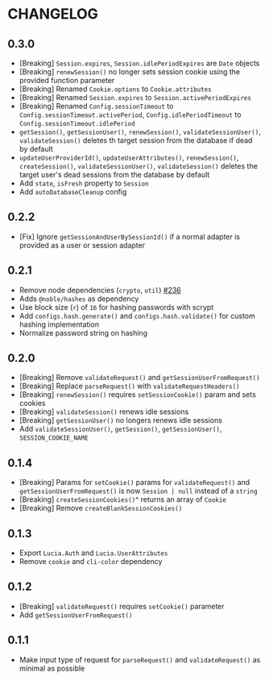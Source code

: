 # CHANGELOG

## 0.3.0

- [Breaking] `Session.expires`, `Session.idlePeriodExpires` are `Date` objects
- [Breaking] `renewSession()` no longer sets session cookie using the provided function parameter
- [Breaking] Renamed `Cookie.options` to `Cookie.attributes`
- [Breaking] Renamed `Session.expires` to `Session.activePeriodExpires`
- [Breaking] Renamed `Config.sessionTimeout` to `Config.sessionTimeout.activePeriod`, `Config.idlePeriodTimeout` to `Config.sessionTimeout.idlePeriod`
- `getSession()`, `getSessionUser()`, `renewSession()`, `validateSessionUser()`, `validateSession()` deletes th target session from the database if dead by default
- `updateUserProviderId()`, `updateUserAttributes()`, `renewSession()`, `createSession()`, `validateSessionUser()`, `validateSession()` deletes the target user's dead sessions from the database by default
- Add `state`, `isFresh` property to `Session`
- Add `autoDatabaseCleanup` config

## 0.2.2

- [Fix] Ignore `getSessionAndUserBySessionId()` if a normal adapter is provided as a user or session adapter

## 0.2.1

- Remove node dependencies (`crypto`, `util`) [#236](https://github.com/pilcrowOnPaper/lucia-auth/issues/236)
- Adds `@noble/hashes` as dependency
- Use block size (`r`) of `16` for hashing passwords with scrypt
- Add `configs.hash.generate()` and `configs.hash.validate()` for custom hashing implementation
- Normalize password string on hashing

## 0.2.0

- [Breaking] Remove `validateRequest()` and `getSessionUserFromRequest()`
- [Breaking] Replace `parseRequest()` with `validateRequestHeaders()`
- [Breaking] `renewSession()` requires `setSessionCookie()` param and sets cookies
- [Breaking] `validateSession()` renews idle sessions
- [Breaking] `getSessionUser()` no longers renews idle sessions
- Add `validateSessionUser()`, `getSession()`, `getSessionUser()`, `SESSION_COOKIE_NAME`

## 0.1.4

- [Breaking] Params for `setCookie()` params for `validateRequest()` and `getSessionUserFromRequest()` is now `Session | null` instead of a `string`
- [Breaking] `createSessionCookies()`^ returns an array of `Cookie`
- [Breaking] Remove `createBlankSessionCookies()`

## 0.1.3

- Export `Lucia.Auth` and `Lucia.UserAttributes`
- Remove `cookie` and `cli-color` dependency

## 0.1.2

- [Breaking] `validateRequest()` requires `setCookie()` parameter
- Add `getSessionUserFromRequest()`

## 0.1.1

- Make input type of request for `parseRequest()` and `validateRequest()` as minimal as possible
